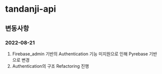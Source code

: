 # tandanji-api

## 변동사항

### 2022-08-21

1. Firebase_admin 기반의 Authentication 기능 미지원으로 인해 Pyrebase 기반으로 변경
2. Authentication의 구조 Refactoring 진행
